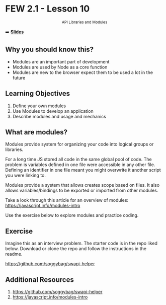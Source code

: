 <!-- .slide: data-background="./Images/header.svg" data-background-repeat="none" data-background-size="40% 40%" data-background-position="center 10%" class="header" -->
# FEW 2.1 - Lesson 10

<small style="display:block;text-align:center">API Libraries and Modules</small>

<!-- Put a link to the slides so that students can find them -->

➡️ [**Slides**](/Syllabus-Template/Slides/Lesson1.html ':ignore')

<!-- > -->

## Why you should know this?

- Modules are an important part of development
- Modules are used by Node as a core function
- Modules are new to the browser expect them to be used a lot in the future

## Learning Objectives 

1. Define your own modules
1. Use Modules to develop an application
1. Describe modules and usage and mechanics

## What are modules? 

Modules provide system for organizing your code into logical groups or libraries. 

For a long time JS stored all code in the same global pool of code. The problem is variables defined in one file were accessible in any other file. Defining an identifier in one file meant you might overwrite it another script you were linking to. 

Modules provide a system that allows creates scope based on files. It also allows variables/bindings to be exported or imported from other modules. 

Take a look through this article for an overview of modules: https://javascript.info/modules-intro

Use the exercise below to explore modules and practice coding.  

## Exercise 

Imagine this as an interview problem. The starter code is in the repo liked below. Download or clone the repo and follow the instructions in the readme. 

https://github.com/soggybag/swapi-helper

## Additional Resources

1. https://github.com/soggybag/swapi-helper
1. https://javascript.info/modules-intro

<!-- 
## Minute-by-Minute [OPTIONAL]

| **Elapsed** | **Time**  | **Activity**              |
| ----------- | --------- | ------------------------- |
| 0:00        | 0:05      | Objectives                |
| 0:05        | 0:15      | Overview                  |
| 0:20        | 0:30      | In Class Activity I       |
| 0:50        | 0:10      | BREAK                     |
| 1:00        | 0:45      | In Class Activity II      |
| 1:45        | 0:05      | Wrap up review objectives |
| TOTAL       | 1:50      | -                         | -->
